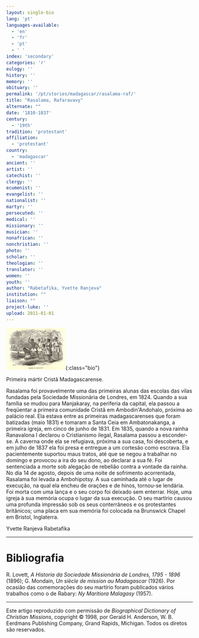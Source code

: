 ```yaml
---
layout: single-bio
lang: 'pt'
languages-available:
  - 'en'
  - 'fr'
  - 'pt'
  - ' '
index: 'secondary'
categories: 'r'
eulogy: ''
history: ''
memory: ''
obituary: ''
permalink: '/pt/stories/madagascar/rasalama-raf/'
title: "Rasalama, Rafaravavy"
alternate: ""
date: '1810-1837'
century:
  - '19th'
tradition: 'protestant'
affiliation:
  - 'protestant'
country:
  - 'madagascar'
ancient: ''
artist: ''
catechist: ''
clergy: ''
ecumenist: ''
evangelist: ''
nationalist: ''
martyr: ''
persecuted: ''
medical: ''
missionary: ''
musician: ''
nonafrican: ''
nonchristian: ''
photo: ''
scholar: ''
theologian: ''
translator: ''
women: ''
youth: ''
author: "Rabetafika, Yvette Ranjeva"
institution: ""
liaison: ""
project-luke: ''
upload: 2011-01-01
---
```


![Execução de Rasalama](/images/bio-pics/madagascar/rasalama-raf/mortdeRasalama-small.jpg){:class="bio"}

Primeira mártir Cristã Madagascarense.

Rasalama foi provavelmente uma das primeiras alunas das escolas das vilas fundadas pela Sociedade Missionária de Londres, em 1824. Quando a sua família se mudou para Manjakaray, na periferia da capital, ela passou a freqüentar a primeira comunidade Cristã em Ambodin'Andohalo, próxima ao palácio real. Ela estava entre as primeiras madagascarenses que foram batizadas (maio 1831) e tomaram a Santa Ceia em Ambatonakanga, a primeira igreja, em cinco de junho de 1831. Em 1835, quando a nova rainha Ranavalona I declarou o Cristianismo ilegal, Rasalama passou a esconder-se. A caverna onde ela se refugiava, próxima a sua casa, foi descoberta, e em julho de 1837 ela foi presa e entregue a um cortesão como escrava. Ela pacientemente suportou maus tratos, até que se negou a trabalhar no domingo e provocou a ira do seu dono, ao declarar a sua fé. Foi sentenciada a morte sob alegação de rebelião contra a vontade da rainha. No dia 14 de agosto, depois de uma noite de sofrimento acorrentada, Rasalama foi levada a Ambohipotsy. A sua caminhada até o lugar de execução, na qual ela encheu de orações e de hinos, tornou-se lendária. Foi morta com uma lança e o seu corpo foi deixado sem enterrar. Hoje, uma igreja à sua memória ocupa o lugar da sua execução. O seu martírio causou uma profunda impressão sob os seus conterrâneos e os protestantes britânicos; uma placa em sua memória foi colocada na Brunswick Chapel em Bristol, Inglaterra.

Yvette Ranjeva Rabetafika

---

# Bibliografia

R. Lovett, *A Historia da Sociedade Missionária de Londres, 1795 - 1896* (1896); G. Mondain, *Un siècle de mission au Madagascar* (1926). Por ocasião das comemorações do seu martírio foram publicados vários trabalhos como o de Rabary: *Ny Maritiora Malagasy* (1957).

---

Este artigo reproduzido com permissão de *Biographical Dictionary of Christian Missions*, copyright © 1998, por Gerald H. Anderson, W. B. Eerdmans Publishing Company, Grand Rapids, Michigan. Todos os diretos são reservados.